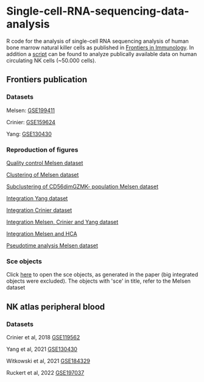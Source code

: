 # Single-cell-RNA-sequencing-data-analysis
R code for the analysis of single-cell RNA sequencing analysis of human bone marrow natural killer cells as published in [Frontiers in Immunology](https://www.frontiersin.org/articles/10.3389/fimmu.2022.1044398/full). In addition a [script](https://github.com/janinemelsen/Single-cell-RNA-sequencing-data-analysis/tree/main/scripts/NKatlas) can be found to analyze publically available data on human circulating NK cells (~50.000 cells).

## Frontiers publication
### Datasets
Melsen: [GSE199411](https://www.ncbi.nlm.nih.gov/geo/query/acc.cgi?acc=GSE199411)

Crinier: [GSE159624](https://www.ncbi.nlm.nih.gov/geo/query/acc.cgi?acc=GSE159624)

Yang: [GSE130430](https://www.ncbi.nlm.nih.gov/geo/query/acc.cgi?acc=GSE130430)


### Reproduction of figures
[Quality control Melsen dataset](https://github.com/janinemelsen/Single-cell-RNA-sequencing-data-analysis/blob/main/scripts/Frontiers_2022/qualitycontrol.Rmd)

[Clustering of Melsen dataset](https://github.com/janinemelsen/Single-cell-RNA-sequencing-data-analysis/blob/main/scripts/Frontiers_2022/clustering.Rmd)

[Subclustering of CD56dimGZMK- population Melsen dataset](https://github.com/janinemelsen/Single-cell-RNA-sequencing-data-analysis/blob/main/scripts/Frontiers_2022/CD56dimsubclustering.Rmd) 

[Integration Yang dataset](https://github.com/janinemelsen/Single-cell-RNA-sequencing-data-analysis/blob/main/scripts/Frontiers_2022/Integration_Yang.Rmd)

[Integration Crinier dataset](https://github.com/janinemelsen/Single-cell-RNA-sequencing-data-analysis/blob/main/scripts/Frontiers_2022/Integration_Crinier.Rmd)

[Integration Melsen, Crinier and Yang dataset](https://github.com/janinemelsen/Single-cell-RNA-sequencing-data-analysis/blob/main/scripts/Frontiers_2022/Integration_Crinier_Yang_Melsen.Rmd)

[Integration Melsen and HCA](https://github.com/janinemelsen/Single-cell-RNA-sequencing-data-analysis/blob/main/scripts/Frontiers_2022/Integration_HCA_Melsen.Rmd)

[Pseudotime analysis Melsen dataset](https://github.com/janinemelsen/Single-cell-RNA-sequencing-data-analysis/blob/main/scripts/Frontiers_2022/pseudotime.Rmd)


### Sce objects
Click [here](https://github.com/janinemelsen/Single-cell-RNA-sequencing-data-analysis/tree/main/sce%20objects) to open the sce objects, as generated in the paper (big integrated objects were excluded). 
The objects with 'sce' in title, refer to the Melsen dataset


## NK atlas peripheral blood
### Datasets
Crinier et al, 2018 [GSE119562](https://www.ncbi.nlm.nih.gov/geo/query/acc.cgi?acc=GSE119562)

Yang et al, 2021 [GSE130430](https://www.ncbi.nlm.nih.gov/geo/query/acc.cgi?acc=GSE130430)

Witkowski et al, 2021 [GSE184329](https://www.ncbi.nlm.nih.gov/geo/query/acc.cgi?acc=GSE184329)

Ruckert et al, 2022 [GSE197037](https://www.ncbi.nlm.nih.gov/geo/query/acc.cgi?acc=GSE197037)
